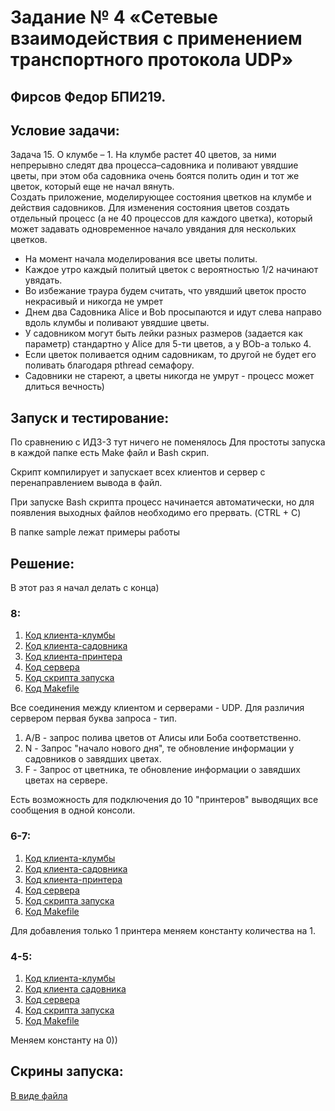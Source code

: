 # Задание № 4 «Сетевые взаимодействия с применением транспортного протокола UDP»
## Фирсов Федор БПИ219.

## Условие задачи:

Задача 15. O клумбе – 1. На клумбе растет 40 цветов, за ними непрерывно следят два процесса–садовника
и поливают увядшие цветы, при этом оба садовника очень боятся полить один и тот же цветок,
который еще не начал вянуть. <br/>
Создать приложение, моделирующее состояния цветков на клумбе и действия садовников.
Для изменения состояния цветов создать отдельный процесс (а не 40 процессов для каждого цветка),
который может задавать одновременное начало увядания для нескольких цветков.

*  На момент начала моделирования все цветы политы.
*  Каждое утро каждый политый цветок с вероятностью 1/2 начинают увядать.
*  Во избежание траура будем считать, что увядший цветок просто некрасивый и никогда не умрет
*  Днем два Садовника Alice и Bob просыпаются и идут слева направо вдоль клумбы и поливают увядшие цветы.
*  У садовником могут быть лейки разных размеров (задается как параметр) стандартно у Alice для 5-ти цветов, а у BOb-a только 4. 
*  Если цветок поливается одним садовникам, то другой не будет его поливать благодаря pthread семафору.
*  Садовники не стареют, а цветы никогда не умрут - процесс может длиться вечность)

##  Запуск и тестирование:
По сравнению с ИДЗ-3 тут ничего не поменялось
Для простоты запуска в каждой папке есть Make файл и Bash скрип. 

Скрипт компилирует и запускает всех клиентов и сервер с перенаправлением вывода в файл.

При запуске Bash скрипта процесс начинается автоматически, но для появления выходных файлов необходимо его прервать. (CTRL + C)

В папке sample лежат примеры работы

##  Решение:

В этот раз я начал делать с конца)

###  8:

1. [Код клиента-клумбы](https://github.com/fodof91/OC_HW_04/blob/master/8/client_flowerbed.c)
2. [Код клиента-садовника](https://github.com/fodof91/OC_HW_04/blob/master/8/client_gardener.c)
3. [Код клиента-принтера](https://github.com/fodof91/OC_HW_04/blob/master/8/client_printer.c)
3. [Код сервера](https://github.com/fodof91/OC_HW_04/blob/master/8/server.c)
4. [Код скрипта запуска](https://github.com/fodof91/OC_HW_04/blob/master/8/run.sh)
5. [Код Makefile](https://github.com/fodof91/OC_HW_04/blob/master/8/Makefile)

Все соединения между клиентом и серверами - UDP. Для различия сервером первая буква запроса - тип.
1) A/B - запрос полива цветов от Алисы или Боба соответственно.
2) N - Запрос "начало нового дня", те обновление информации у садовников о завядших цветах.
3) F - Запрос от цветника, те обновление информации о завядших цветах на сервере.

Есть возможность для подключения до 10 "принтеров" выводящих все сообщения в одной консоли.

###  6-7:

1. [Код клиента-клумбы](https://github.com/fodof91/OC_HW_04/blob/master/6-7/client_flowerbed.c)
2. [Код клиента-садовника](https://github.com/fodof91/OC_HW_04/blob/master/6-7/client_gardener.c)
3. [Код клиента-принтера](https://github.com/fodof91/OC_HW_04/blob/master/6-7/client_printer.c)
3. [Код сервера](https://github.com/fodof91/OC_HW_04/blob/master/6-7/server.c)
4. [Код скрипта запуска](https://github.com/fodof91/OC_HW_04/blob/master/6-7/run.sh)
5. [Код Makefile](https://github.com/fodof91/OC_HW_04/blob/master/4-5/Makefile)

Для добавления только 1 принтера меняем константу количества на 1.

###  4-5:

1. [Код клиента-клумбы](https://github.com/fodof91/OC_HW_04/blob/master/4-5/client_flowerbed.c)
2. [Код клиента садовника](https://github.com/fodof91/OC_HW_04/blob/master/4-5/client_gardener.c)
3. [Код сервера](https://github.com/fodof91/OC_HW_04/blob/master/4-5/server.c)
4. [Код скрипта запуска](https://github.com/fodof91/OC_HW_04/blob/master/4-5/run.sh)
5. [Код Makefile](https://github.com/fodof91/OC_HW_04/blob/master/4-5/Makefile)

Меняем константу на 0))

##  Скрины запуска:
[В виде файла](https://github.com/fodof91/OC_HW_04/blob/master/sample)